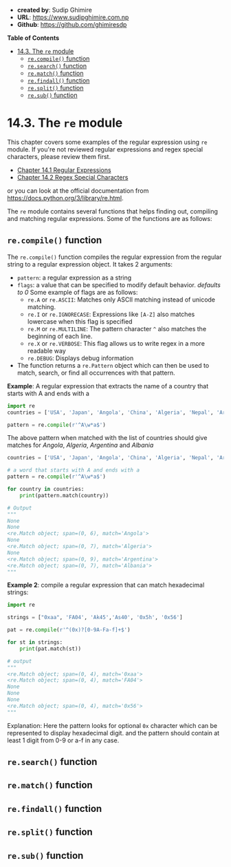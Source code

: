 - **created by**: Sudip Ghimire
- **URL**: https://www.sudipghimire.com.np
- **Github**: https://github.com/ghimiresdp

**Table of Contents**
- [14.3. The `re` module](#143-the-re-module)
  - [`re.compile()` function](#recompile-function)
  - [`re.search()` function](#research-function)
  - [`re.match()` function](#rematch-function)
  - [`re.findall()` function](#refindall-function)
  - [`re.split()` function](#resplit-function)
  - [`re.sub()` function](#resub-function)

# 14.3. The `re` module

This chapter covers some examples of the regular expression using `re` module. If you're not reviewed
regular expressions and regex special characters, please review them first.

- [Chapter 14.1 Regular Expressions](chapter%2014.1%20regular%20expressions.md)
- [Chapter 14.2 Regex Special Characters](chapter%2014.2%20regex%20special%20characters.md)

or you can look at the official documentation from https://docs.python.org/3/library/re.html.


The `re` module contains several functions that helps finding out, compiling and matching regular expressions. Some of the functions are as follows:

## `re.compile()` function

The `re.compile()` function compiles the regular expression from the regular string to a regular expression object. It takes 2 arguments:
- `pattern`: a regular expression as a string
- `flags`: a value that can be specified to modify default behavior. _defaults to 0_
  Some example of flags are as follows:
    - `re.A` or `re.ASCII`: Matches only ASCII matching instead of unicode matching.
    - `re.I` or `re.IGNORECASE`: Expressions like `[A-Z]` also matches lowercase when this flag is specified
    - `re.M` or `re.MULTILINE`: The pattern character `^` also matches the beginning of each line.
    - `re.X` or `re.VERBOSE`: This flag allows us to write regex in a more readable way
    - `re.DEBUG`: Displays debug information
- The function returns a `re.Pattern` object which can then be used to match, search, or find all occurrences with that pattern.

**Example**: A regular expression that extracts the name of a country that starts with A and ends with a
```python
import re
countries = ['USA', 'Japan', 'Angola', 'China', 'Algeria', 'Nepal', 'Argentina', 'Albania']

pattern = re.compile(r'^A\w*a$')

```
The above pattern when matched with the list of countries should give matches for _Angola_, _Algeria_, _Argentina_ and _Albania_

```python
countries = ['USA', 'Japan', 'Angola', 'China', 'Algeria', 'Nepal', 'Argentina', 'Albania']

# a word that starts with A and ends with a
pattern = re.compile(r'^A\w*a$')

for country in countries:
    print(pattern.match(country))

# Output
"""
None
None
<re.Match object; span=(0, 6), match='Angola'>
None
<re.Match object; span=(0, 7), match='Algeria'>
None
<re.Match object; span=(0, 9), match='Argentina'>
<re.Match object; span=(0, 7), match='Albania'>
"""
```

**Example 2**: compile a regular expression that can match hexadecimal strings:
```py
import re

strings = ["0xaa", 'FA04', 'Ak45','As40', '0x5h', '0x56']

pat = re.compile(r'^(0x)?[0-9A-Fa-f]+$')

for st in strings:
    print(pat.match(st))

# output
"""
<re.Match object; span=(0, 4), match='0xaa'>
<re.Match object; span=(0, 4), match='FA04'>
None
None
None
<re.Match object; span=(0, 4), match='0x56'>
"""
```
Explanation: Here the pattern looks for optional `0x` character which can be represented to display hexadecimal digit. and the pattern should contain at least 1 digit from 0-9 or a-f in any case.

## `re.search()` function

## `re.match()` function
## `re.findall()` function
## `re.split()` function
## `re.sub()` function
